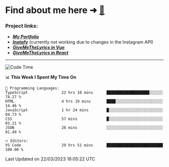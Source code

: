 # Find about me here ➜ [🧑](https://pauabella.dev)

### Project links:
- ***[My Portfolio](https://pauabella.dev)***
- ***[Instafy](https://instafy.me)*** (currently not working due to changes in the Instagram API)
- ***[GiveMeTheLyrics in Vue](https://lyrics.pauabella.dev)***
- ***[GiveMeTheLyrics in React](https://pauabella.dev/GiveMeTheLyrics)***

---
<!--START_SECTION:waka-->
![Code Time](http://img.shields.io/badge/Code%20Time-2%2C023%20hrs%2034%20mins-blue)

📊 **This Week I Spent My Time On** 

```text
💬 Programming Languages: 
TypeScript               22 hrs 10 mins      ███████████████████░░░░░░   74.27 % 
HTML                     4 hrs 19 mins       ████░░░░░░░░░░░░░░░░░░░░░   14.46 % 
JavaScript               1 hr 24 mins        █░░░░░░░░░░░░░░░░░░░░░░░░   04.73 % 
CSS                      57 mins             █░░░░░░░░░░░░░░░░░░░░░░░░   03.21 % 
JSON                     26 mins             ░░░░░░░░░░░░░░░░░░░░░░░░░   01.49 % 

🔥 Editors: 
VS Code                  29 hrs 51 mins      █████████████████████████   100.00 % 
```


 Last Updated on 22/03/2023 16:05:22 UTC
<!--END_SECTION:waka-->
